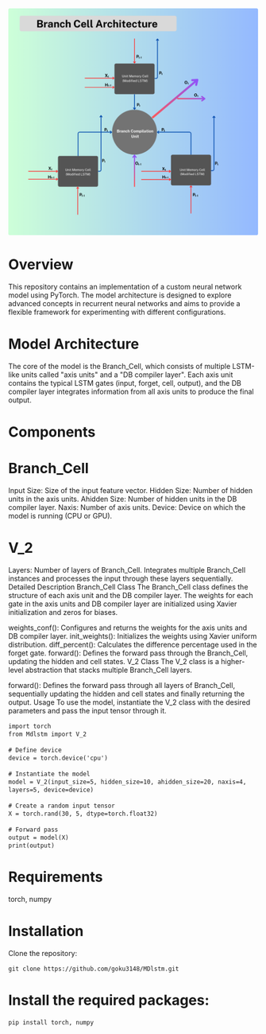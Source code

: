 
![](/assets/images/architecture.png)

# Overview
This repository contains an implementation of a custom neural network model using PyTorch. The model architecture is designed to explore advanced concepts in recurrent neural networks and aims to provide a flexible framework for experimenting with different configurations.

# Model Architecture
The core of the model is the Branch_Cell, which consists of multiple LSTM-like units called "axis units" and a "DB compiler layer". Each axis unit contains the typical LSTM gates (input, forget, cell, output), and the DB compiler layer integrates information from all axis units to produce the final output.

# Components
# Branch_Cell

Input Size: Size of the input feature vector.
Hidden Size: Number of hidden units in the axis units.
Ahidden Size: Number of hidden units in the DB compiler layer.
Naxis: Number of axis units.
Device: Device on which the model is running (CPU or GPU).
# V_2

Layers: Number of layers of Branch_Cell.
Integrates multiple Branch_Cell instances and processes the input through these layers sequentially.
Detailed Description
Branch_Cell Class
The Branch_Cell class defines the structure of each axis unit and the DB compiler layer. The weights for each gate in the axis units and DB compiler layer are initialized using Xavier initialization and zeros for biases.

weights_conf(): Configures and returns the weights for the axis units and DB compiler layer.
init_weights(): Initializes the weights using Xavier uniform distribution.
diff_percent(): Calculates the difference percentage used in the forget gate.
forward(): Defines the forward pass through the Branch_Cell, updating the hidden and cell states.
V_2 Class
The V_2 class is a higher-level abstraction that stacks multiple Branch_Cell layers.

forward(): Defines the forward pass through all layers of Branch_Cell, sequentially updating the hidden and cell states and finally returning the output.
Usage
To use the model, instantiate the V_2 class with the desired parameters and pass the input tensor through it.


```
import torch
from Mdlstm import V_2

# Define device
device = torch.device('cpu')

# Instantiate the model
model = V_2(input_size=5, hidden_size=10, ahidden_size=20, naxis=4, layers=5, device=device)

# Create a random input tensor
X = torch.rand(30, 5, dtype=torch.float32)

# Forward pass
output = model(X)
print(output)
```
# Requirements
torch,
numpy
# Installation
Clone the repository:
```
git clone https://github.com/goku3148/MDlstm.git
````
# Install the required packages:
```
pip install torch, numpy
```
